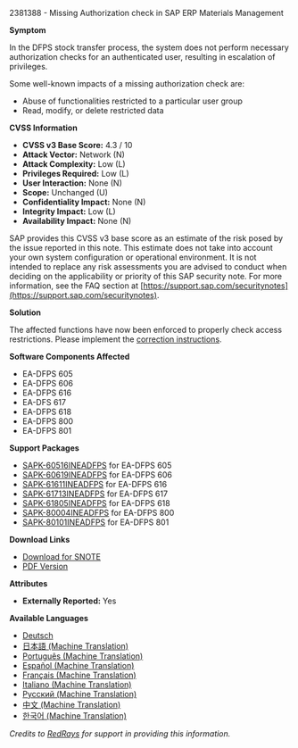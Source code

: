 2381388 - Missing Authorization check in SAP ERP Materials Management

**Symptom**

In the DFPS stock transfer process, the system does not perform necessary authorization checks for an authenticated user, resulting in escalation of privileges.

Some well-known impacts of a missing authorization check are:

- Abuse of functionalities restricted to a particular user group
- Read, modify, or delete restricted data

**CVSS Information**

- **CVSS v3 Base Score:** 4.3 / 10
- **Attack Vector:** Network (N)
- **Attack Complexity:** Low (L)
- **Privileges Required:** Low (L)
- **User Interaction:** None (N)
- **Scope:** Unchanged (U)
- **Confidentiality Impact:** None (N)
- **Integrity Impact:** Low (L)
- **Availability Impact:** None (N)

SAP provides this CVSS v3 base score as an estimate of the risk posed by the issue reported in this note. This estimate does not take into account your own system configuration or operational environment. It is not intended to replace any risk assessments you are advised to conduct when deciding on the applicability or priority of this SAP security note. For more information, see the FAQ section at [https://support.sap.com/securitynotes](https://support.sap.com/securitynotes).

**Solution**

The affected functions have now been enforced to properly check access restrictions. Please implement the [correction instructions](https://me.sap.com/corrins/0002381388/485).

**Software Components Affected**

- EA-DFPS 605
- EA-DFPS 606
- EA-DFPS 616
- EA-DFS 617
- EA-DFPS 618
- EA-DFPS 800
- EA-DFPS 801

**Support Packages**

- [SAPK-60516INEADFPS](https://me.sap.com/supportpackage/SAPK-60516INEADFPS) for EA-DFPS 605
- [SAPK-60619INEADFPS](https://me.sap.com/supportpackage/SAPK-60619INEADFPS) for EA-DFPS 606
- [SAPK-61611INEADFPS](https://me.sap.com/supportpackage/SAPK-61611INEADFPS) for EA-DFPS 616
- [SAPK-61713INEADFPS](https://me.sap.com/supportpackage/SAPK-61713INEADFPS) for EA-DFPS 617
- [SAPK-61805INEADFPS](https://me.sap.com/supportpackage/SAPK-61805INEADFPS) for EA-DFPS 618
- [SAPK-80004INEADFPS](https://me.sap.com/supportpackage/SAPK-80004INEADFPS) for EA-DFPS 800
- [SAPK-80101INEADFPS](https://me.sap.com/supportpackage/SAPK-80101INEADFPS) for EA-DFPS 801

**Download Links**

- [Download for SNOTE](https://notesdownloads.sap.com/note/0040000018420982017)
- [PDF Version](https://userapps.support.sap.com/sap/support/sfm/notes/print/0002381388?language=en-US&token=3D48242A96E63582EB42224701D8525F)

**Attributes**

- **Externally Reported:** Yes

**Available Languages**

- [Deutsch](https://me.sap.com/notes/0002381388/D)
- [日本語 (Machine Translation)](https://me.sap.com/notes/0002381388/J)
- [Português (Machine Translation)](https://me.sap.com/notes/0002381388/P)
- [Español (Machine Translation)](https://me.sap.com/notes/0002381388/S)
- [Français (Machine Translation)](https://me.sap.com/notes/0002381388/F)
- [Italiano (Machine Translation)](https://me.sap.com/notes/0002381388/I)
- [Русский (Machine Translation)](https://me.sap.com/notes/0002381388/R)
- [中文 (Machine Translation)](https://me.sap.com/notes/0002381388/1)
- [한국어 (Machine Translation)](https://me.sap.com/notes/0002381388/3)

*Credits to [RedRays](https://redrays.io) for support in providing this information.*